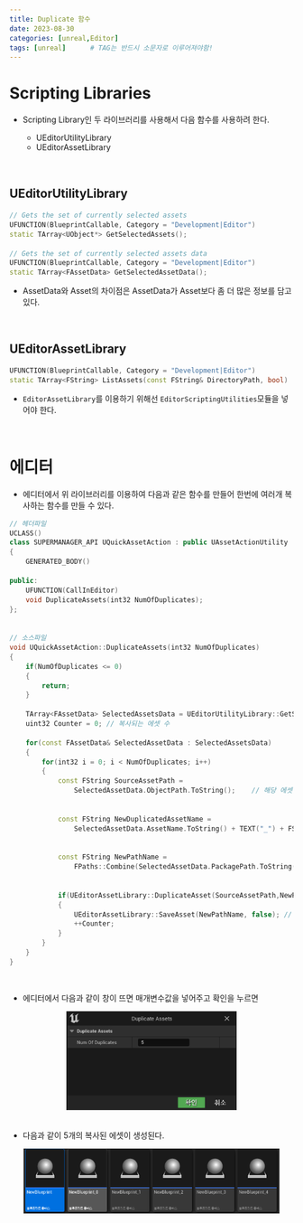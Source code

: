 ```yaml
---
title: Duplicate 함수
date: 2023-08-30
categories: [unreal,Editor]
tags: [unreal]		# TAG는 반드시 소문자로 이루어져야함!
---
```


**Scripting Libraries**
===============

* Scripting Library인 두 라이브러리를 사용해서 다음 함수를 사용하려 한다.

  * UEditorUtilityLibrary
  * UEditorAssetLibrary

<br>

## UEditorUtilityLibrary

```c++
// Gets the set of currently selected assets
UFUNCTION(BlueprintCallable, Category = "Development|Editor")
static TArray<UObject*> GetSelectedAssets();

// Gets the set of currently selected assets data
UFUNCTION(BlueprintCallable, Category = "Development|Editor")
static TArray<FAssetData> GetSelectedAssetData();
```

* AssetData와 Asset의 차이점은 AssetData가 Asset보다 좀 더 많은 정보를 담고 있다.


<br>

## UEditorAssetLibrary

```c++
UFUNCTION(BlueprintCallable, Category = "Development|Editor")
static TArray<FString> ListAssets(const FString& DirectoryPath, bool)
```

* `EditorAssetLibrary`를 이용하기 위해선 `EditorScriptingUtilities`모듈을 넣어야 한다.

<br>

**에디터**
===========

* 에디터에서 위 라이브러리를 이용하여 다음과 같은 함수를 만들어 한번에 여러개 복사하는 함수를 만들 수 있다.

```c++
// 헤더파일
UCLASS()
class SUPERMANAGER_API UQuickAssetAction : public UAssetActionUtility
{
	GENERATED_BODY()

public:
	UFUNCTION(CallInEditor)
	void DuplicateAssets(int32 NumOfDuplicates);
};


// 소스파일
void UQuickAssetAction::DuplicateAssets(int32 NumOfDuplicates)
{
	if(NumOfDuplicates <= 0)
	{
		return;
	}

	TArray<FAssetData> SelectedAssetsData = UEditorUtilityLibrary::GetSelectedAssetData();
	uint32 Counter = 0; // 복사되는 에셋 수
	
	for(const FAssetData& SelectedAssetData : SelectedAssetsData)
	{
		for(int32 i = 0; i < NumOfDuplicates; i++)
		{
			const FString SourceAssetPath = 
				SelectedAssetData.ObjectPath.ToString();	// 해당 에셋 경로


			const FString NewDuplicatedAssetName = 
				SelectedAssetData.AssetName.ToString() + TEXT("_") + FString::FromInt(i); // 복사한 에셋 이름 설정


			const FString NewPathName = 
				FPaths::Combine(SelectedAssetData.PackagePath.ToString(),NewDuplicatedAssetName); // 새로운 경로


			if(UEditorAssetLibrary::DuplicateAsset(SourceAssetPath,NewPathName)) // 복사
			{
				UEditorAssetLibrary::SaveAsset(NewPathName, false);	// 저장
				++Counter;
			}
		}
	}
}

```

<br>

* 에디터에서 다음과 같이 창이 뜨면 매개변수값을 넣어주고 확인을 누르면

<center><img src="./../../../assets/img/Unreal/Editor/Duplicate/Duplicate.png" style="width: 60%; height: auto;"></center>

<br>

* 다음과 같이 5개의 복사된 에셋이 생성된다.

<center><img src="./../../../assets/img/Unreal/Editor/Duplicate/Duplicate result.png" style="width: 90%; height: auto;"></center>